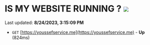 # IS MY WEBSITE RUNNING ? [![](https://img.shields.io/static/v1?label=Sponsor&message=%E2%9D%A4&logo=GitHub&color=%23fe8e86)](https://github.com/sponsors/<username>)

Last updated: **8/24/2023, 3:15:09 PM**

- `GET` [https://youssefservice.me](https://youssefservice.me) - **Up** (824ms)
